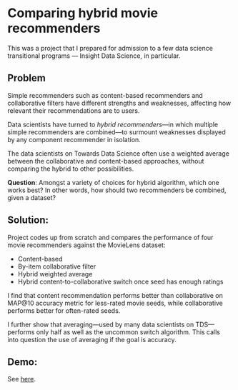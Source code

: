 # Comparing hybrid movie recommenders

This was a project that I prepared for admission to a few data science transitional programs — Insight Data Science, in particular.

## Problem

Simple recommenders such as content-based recommenders and collaborative filters have different strengths and weaknesses, affecting how relevant their recommendations are to users.

Data scientists have turned to <I>hybrid recommenders</I>—in which multiple simple recommenders are combined—to surmount weaknesses displayed by any component recommender in isolation.

The data scientists on Towards Data Science often use a weighted average between the collaborative and content-based approaches, without comparing the hybrid to other possibilities.

<b>Question</b>: Amongst a variety of choices for hybrid algorithm, which one works best? In other words, how should two recommenders be combined, given a dataset?

## Solution:

Project codes up from scratch and compares the performance of four movie recommenders against the MovieLens dataset: 
- Content-based
- By-item collaborative filter
- Hybrid weighted average
- Hybrid content-to-collaborative switch once seed has enough ratings

I find that content recommendation performs better than collaborative on MAP@10 accuracy metric for less-rated movie seeds, while collaborative performs better for often-rated seeds.

I further show that averaging—used by many data scientists on TDS—performs only half as well as the uncommon switch algorithm. This calls into question the use of averaging if the goal is accuracy.

## Demo:

See [here](https://github.com/jzymet/recommender/blob/master/demo.ipynb).